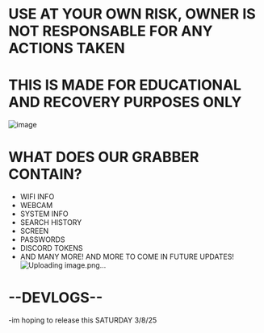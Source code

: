 # USE AT YOUR OWN RISK, OWNER IS NOT RESPONSABLE FOR ANY ACTIONS TAKEN
# THIS IS MADE FOR EDUCATIONAL AND RECOVERY PURPOSES ONLY

![image](https://github.com/user-attachments/assets/1557fd88-8ce7-4afc-8363-acc71759ab5e)

# WHAT DOES OUR GRABBER CONTAIN?
- WIFI INFO
- WEBCAM
- SYSTEM INFO
- SEARCH HISTORY
- SCREEN
- PASSWORDS
- DISCORD TOKENS
- AND MANY MORE! AND MORE TO COME IN FUTURE UPDATES!
![Uploading image.png…]()

# --DEVLOGS--
-im hoping to release this SATURDAY 3/8/25
